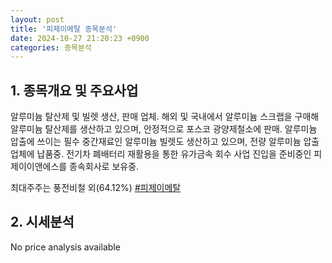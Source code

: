 ```yaml
---
layout: post
title: '피제이메탈 종목분석'
date: 2024-10-27 21:20:23 +0900
categories: 종목분석
---
```


## 1. 종목개요 및 주요사업

알루미늄 탈산제 및 빌렛 생산, 판매 업체. 해외 및 국내에서 알루미늄 스크랩을 구매해 알루미늄 탈산제를 생산하고 있으며, 안정적으로 포스코 광양제철소에 판매. 알루미늄 압출에 쓰이는 필수 중간재료인 알루미늄 빌렛도 생산하고 있으며, 전량 알루미늄 압출업체에 납품중. 전기차 폐배터리 재활용을 통한 유가금속 회수 사업 진입을 준비중인 피제이이앤에스를 종속회사로 보유중.

최대주주는 풍전비철 외(64.12%)
[#피제이메탈](#)

## 2. 시세분석

No price analysis available
